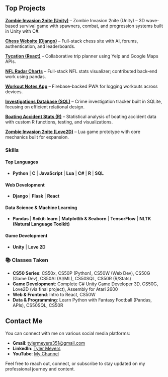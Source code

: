 ## Top Projects

**[Zombie Invasion 2nite (Unity)](https://github.com/tylermeyers351/Zombies-2nite)** – Zombie Invasion 2nite (Unity) – 3D wave-based survival game with spawners, combat, and progression systems built in Unity with C#.

**[Chess Website (Django)](https://github.com/tylermeyers351/CS50W-Final-Project-Chess-Website)** – Full-stack chess site with AI, forums, authentication, and leaderboards.

**[Tycation (React)](https://github.com/tylermeyers351/Project-Tango-Yankee)** – Collaborative trip planner using Yelp and Google Maps APIs.

**[NFL Radar Charts](https://github.com/tylermeyers351/NFL-Radar-Charts)** – Full-stack NFL stats visualizer; contributed back-end work using pandas.

**[Workout Notes App](https://github.com/tylermeyers351/Workout-Notes-App)** – Firebase-backed PWA for logging workouts across devices.

**[Investigations Database (SQL)](https://github.com/tylermeyers351/CS50SQL-Final-Investigations-Database)** – Crime investigation tracker built in SQLite, focusing on efficient relational design.

**[Boating Accident Stats (R)](https://github.com/tylermeyers351/CS50R-Final-Boats)** – Statistical analysis of boating accident data with custom R functions, testing, and visualizations.

**[Zombie Invasion 2nite (Love2D)](https://github.com/tylermeyers351/CS50-Final-Project-Love2d)** – Lua game prototype with core mechanics built for expansion.


### Skills

#### **Top Languages**  
- **Python** | **C** | **JavaScript** | **Lua** | **C#** | **R** | **SQL**

#### **Web Development**  
- **Django** | **Flask** | **React**

#### **Data Science & Machine Learning**  
- **Pandas** | **Scikit-learn** | **Matplotlib & Seaborn** | **TensorFlow** | **NLTK (Natural Language Toolkit)**

#### **Game Development**  
- **Unity** | **Love 2D**


### 📚 Classes Taken

- **CS50 Series**: CS50x, CS50P (Python), CS50W (Web Dev), CS50G (Game Dev), CS50AI (AI/ML), CS50SQL, CS50R (R/Stats)
- **Game Development**: Complete C# Unity Game Developer 3D, CS50G, Love2D (via final project), Assembly for Atari 2600
- **Web & Frontend**: Intro to React, CS50W
- **Data & Programming**: Learn Python with Fantasy Football (Pandas, APIs), CS50SQL, CS50R



## Contact Me

You can connect with me on various social media platforms:
- **Gmail**: [tylermeyers351@gmail.com](mailto:tylermeyers351@gmail.com)  
- **LinkedIn**: [Tyler Meyers](https://www.linkedin.com/in/tyler-meyers-cpa/)  
- **YouTube**: [My Channel](https://www.youtube.com/channel/UCC0GU4l4EvXBIPPjMAMcxJw)  

Feel free to reach out, connect, or subscribe to stay updated on my professional journey and content.
